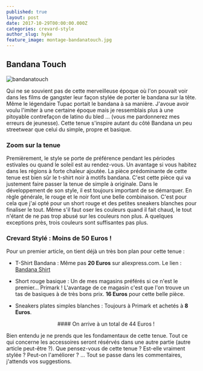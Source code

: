 ```yaml
---
published: true
layout: post
date: 2017-10-29T00:00:00.000Z
categories: crevard-style
author_slug: hyke
feature_image: montage-bandanatouch.jpg
---
```

## Bandana Touch

![bandanatouch]({{site.url}}/{{site.baseurl}}img/montage-bandanatouch.jpg)

Qui ne se souvient pas de cette merveilleuse époque où l'on pouvait voir dans les films de gangster leur façon stylée de porter le bandana sur la tête. Même le légendaire Tupac portait le bandana à sa manière. J'avoue avoir voulu l'imiter à une certaine époque mais je ressemblais plus à une pitoyable contrefaçon de latino du bled ... (vous me pardonnerez mes erreurs de jeunesse).
Cette tenue s'inspire autant du côté Bandana un peu streetwear que celui du simple, propre et basique.

### Zoom sur la tenue

Premièrement, le style se porte de préférence pendant les périodes estivales ou quand le soleil est au rendez-vous. Un avantage si vous habitez dans les régions à forte chaleur ajoutée.
La pièce prédominante de cette tenue est bien sûr le t-shirt noir à motifs bandana. C'est cette pièce qui va justement faire passer la tenue de simple à originale. Dans le développement de son style, il est toujours important de se démarquer. 
En règle générale, le rouge et le noir font une belle combinaison. C'est pour cela que j'ai opté pour un short rouge et des petites sneakers blanches pour finaliser le tout. Même s'il faut oser les couleurs quand il fait chaud, le tout n'étant de ne pas trop abusé sur les couleurs non plus. A quelques exceptions près, trois couleurs sont suffisantes pas plus.

### Crevard Stylé : Moins de 50 Euros !

Pour un premier article, on tient déjà un très bon plan pour cette tenue :

* T-Shirt Bandana : Même pas **20 Euros** sur aliexpress.com. Le lien : [Bandana Shirt](https://fr.aliexpress.com/item/Bandana-Shirt-Cotton-West-Cashew-T-Shirt-Bandana-2016-Men-Fashion-Camisa-Hip-Hop-Bandana-T/32746171898.html?spm=a2g0w.search0104.3.12.fRCTtJ&ws_ab_test=searchweb0_0,searchweb201602_3_10152_10065_5700015_10151_10344_10068_10345_10342_10343_10340_10341_5760015_10541_10084_10083_10305_10304_10307_10306_10177_5640015_10302_10060_10155_10154_10056_10055_5750015_10539_10538_5370015_10537_10312_10536_10059_10313_10184_10314_10534_10533_100031_10103_10073_10102_10142_10107,searchweb201603_30,ppcSwitch_2&btsid=11caab70-a224-4018-a01b-85bd4125c509&algo_expid=5a27fe93-3779-4ab8-871c-03888d4e7ef8-1&algo_pvid=5a27fe93-3779-4ab8-871c-03888d4e7ef8)

* Short rouge basique : Un de mes magasins préférés si ce n'est le premier... Primark ! L'avantage de ce magasin c'est que l'on trouve un tas de basiques à de très bons prix. **16 Euros** pour cette belle pièce.

* Sneakers plates simples blanches : Toujours à Primark et achetés à **8 Euros**.

 	<p style="text-align:center";>#### On arrive à un total de 44 Euros !</p>

Bien entendu je ne prends que les fondamentaux de cette tenue. Tout ce qui concerne les accessoires seront résérvés dans une autre partie (autre article peut-être ?).
Que pensez-vous de cette tenue ? Est-elle vraiment stylée ? Peut-on l'améliorer ? ... Tout se passe dans les commentaires, j'attends vos suggestions.


